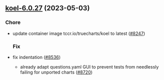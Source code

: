 

## [koel-6.0.27](https://github.com/truecharts/charts/compare/koel-6.0.26...koel-6.0.27) (2023-05-03)

### Chore

- update container image tccr.io/truecharts/koel to latest ([#8247](https://github.com/truecharts/charts/issues/8247))
  
  ### Fix

- fix indentation ([#8536](https://github.com/truecharts/charts/issues/8536))
  - already adapt questions.yaml GUI to prevent tests from needlessly failing for unported charts ([#8720](https://github.com/truecharts/charts/issues/8720))
  
  